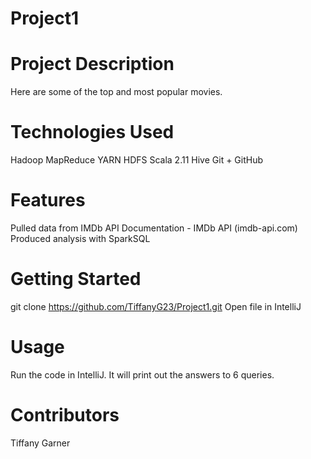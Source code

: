 # Project1

# Project Description
Here are some of the top and most popular movies.

# Technologies Used
Hadoop MapReduce
YARN
HDFS
Scala 2.11
Hive
Git + GitHub

# Features
Pulled data from IMDb API Documentation - IMDb API (imdb-api.com)
Produced analysis with SparkSQL

# Getting Started
git clone https://github.com/TiffanyG23/Project1.git
Open file in IntelliJ

# Usage
Run the code in IntelliJ.
It will print out the answers to 6 queries.

# Contributors
Tiffany Garner
